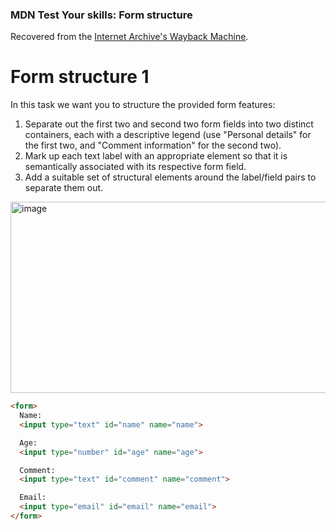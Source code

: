 ### MDN Test Your skills: Form structure
Recovered from the [Internet Archive's Wayback Machine](https://web.archive.org/web/20250302133736/https://developer.mozilla.org/en-US/docs/Learn_web_development/Extensions/Forms/Test_your_skills:_Form_structure).

# Form structure 1
In this task we want you to structure the provided form features:

1. Separate out the first two and second two form fields into two distinct containers, each with a descriptive legend (use "Personal details" for the first two, and "Comment information" for the second two).
2. Mark up each text label with an appropriate element so that it is semantically associated with its respective form field.
3. Add a suitable set of structural elements around the label/field pairs to separate them out.

<img width="799" height="306" alt="image" src="https://github.com/user-attachments/assets/95d77a8c-b50d-4e0a-8959-fcb90530d821" />

```html
<form>
  Name:
  <input type="text" id="name" name="name">

  Age:
  <input type="number" id="age" name="age">

  Comment:
  <input type="text" id="comment" name="comment">

  Email:
  <input type="email" id="email" name="email">
</form>
```
